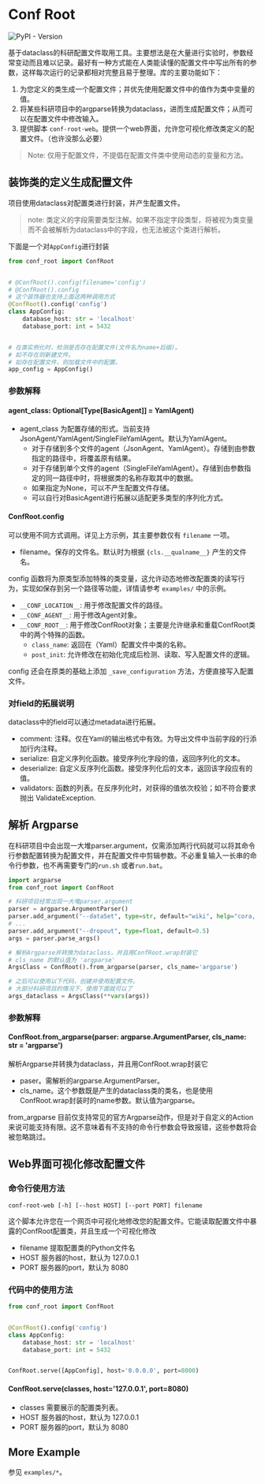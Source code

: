 # Conf Root

![PyPI - Version](https://img.shields.io/pypi/v/conf_root)

基于dataclass的科研配置文件取用工具。主要想法是在大量进行实验时，参数经常变动而且难以记录。最好有一种方式能在人类能读懂的配置文件中写出所有的参数，这样每次运行的记录都相对完整且易于整理。库的主要功能如下：

1. 为您定义的类生成一个配置文件；并优先使用配置文件中的值作为类中变量的值。
2. 将某些科研项目中的argparse转换为dataclass，进而生成配置文件；从而可以在配置文件中修改输入。
3. 提供脚本 `conf-root-web`。提供一个web界面，允许您可视化修改类定义的配置文件。（也许没那么必要）

> Note: 仅用于配置文件，不提倡在配置文件类中使用动态的变量和方法。

## 装饰类的定义生成配置文件

项目使用dataclass对配置类进行封装，并产生配置文件。

> note: 类定义的字段需要类型注解。如果不指定字段类型，将被视为类变量而不会被解析为dataclass中的字段，也无法被这个类进行解析。

下面是一个对`AppConfig`进行封装

```python
from conf_root import ConfRoot


# @ConfRoot().config(filename='config')
# @ConfRoot().config
# 这个装饰器也支持上面这两种调用方式
@ConfRoot().config('config')
class AppConfig:
    database_host: str = 'localhost'
    database_port: int = 5432


# 在类实例化时，检测是否存在配置文件(文件名为name+后缀)。
# 如不存在则新建文件。
# 如存在配置文件，则加载文件中的配置。
app_config = AppConfig()
```

### 参数解释

#### agent_class: Optional[Type[BasicAgent]] = YamlAgent)

- agent_class 为配置存储的形式。当前支持JsonAgent/YamlAgent/SingleFileYamlAgent。默认为YamlAgent。
    - 对于存储到多个文件的agent（JsonAgent、YamlAgent）。存储到由参数指定的路径中，将覆盖原有结果。
    - 对于存储到单个文件的agent（SingleFileYamlAgent）。存储到由参数指定的同一路径中时，将根据类的名称存取其中的数据。
    - 如果指定为None，可以不产生配置文件存储。
    - 可以自行对BasicAgent进行拓展以适配更多类型的序列化方式。

#### ConfRoot.config

可以使用不同方式调用。详见上方示例，其主要参数仅有 `filename` 一项。

- filename。保存的文件名。默认时为根据 `{cls.__qualname__}` 产生的文件名。

config 函数将为原类型添加特殊的类变量，这允许动态地修改配置类的读写行为，实现如保存到另一个路径等功能，详情请参考 `examples/` 中的示例。

- `__CONF_LOCATION__`: 用于修改配置文件的路径。
- `__CONF_AGENT__`: 用于修改Agent对象。
- `__CONF_ROOT__`: 用于修改ConfRoot对象；主要是允许继承和重载ConfRoot类中的两个特殊的函数。
    - `class_name`: 返回在（Yaml）配置文件中类的名称。
    - `post_init`: 允许修改在初始化完成后检测、读取、写入配置文件的逻辑。

config 还会在原类的基础上添加 `_save_configuration` 方法，方便直接写入配置文件。

### 对field的拓展说明

dataclass中的field可以通过metadata进行拓展。

- comment: 注释。仅在Yaml的输出格式中有效。为导出文件中当前字段的行添加行内注释。
- serialize: 自定义序列化函数。接受序列化字段的值，返回序列化的文本。
- deserialize: 自定义反序列化函数。接受序列化后的文本，返回该字段应有的值。
- validators: 函数的列表。在反序列化时，对获得的值依次校验；如不符合要求抛出 ValidateException.

## 解析 Argparse

在科研项目中会出现一大堆parser.argument，仅需添加两行代码就可以将其命令行参数配置转换为配置文件，并在配置文件中剪辑参数。不必重复输入一长串的命令行参数，也不再需要专门的`run.sh`
或者`run.bat`。

```python
import argparse
from conf_root import ConfRoot

# 科研项目经常出现一大堆parser.argument
parser = argparse.ArgumentParser()
parser.add_argument("--dataSet", type=str, default="wiki", help="cora, citeseer, wiki, corafull, FedDBLP")
# ...
parser.add_argument("--dropout", type=float, default=0.5)
args = parser.parse_args()

# 解析Argparse并转换为dataclass，并且用ConfRoot.wrap封装它
# cls_name 的默认值为 'argparse'
ArgsClass = ConfRoot().from_argparse(parser, cls_name='argparse')

# 之后可以使用以下代码，创建并使用配置文件。
# 大部分科研项目的情况下，使用下面就可以了
args_dataclass = ArgsClass(**vars(args))
```

### 参数解释

#### ConfRoot.from_argparse(parser: argparse.ArgumentParser, cls_name: str = 'argparse')

解析Argparse并转换为dataclass，并且用ConfRoot.wrap封装它

- paser。需解析的argparse.ArgumentParser。
- cls_name。这个参数既是产生的dataclass类的类名，也是使用ConfRoot.wrap封装时的name参数。默认值为argparse。

from_argparse 目前仅支持常见的官方Argparse动作，但是对于自定义的Action来说可能支持有限。这不意味着有不支持的命令行参数会导致报错，这些参数将会被忽略跳过。

## Web界面可视化修改配置文件

### 命令行使用方法

```shell
conf-root-web [-h] [--host HOST] [--port PORT] filename
```

这个脚本允许您在一个网页中可视化地修改您的配置文件。它能读取配置文件中暴露的ConfRoot配置类，并且生成一个可视化修改

- filename 提取配置类的Python文件名
- HOST 服务器的host，默认为 127.0.0.1
- PORT 服务器的port，默认为 8080

### 代码中的使用方法

```python
from conf_root import ConfRoot


@ConfRoot().config('config')
class AppConfig:
    database_host: str = 'localhost'
    database_port: int = 5432


ConfRoot.serve([AppConfig], host='0.0.0.0', port=8000)
```

#### ConfRoot.serve(classes, host='127.0.0.1', port=8080)

- classes 需要展示的配置类列表。
- HOST 服务器的host，默认为 127.0.0.1
- PORT 服务器的port，默认为 8080

## More Example

参见 `examples/*`。
